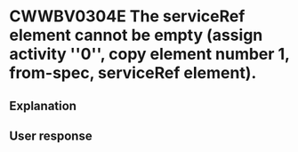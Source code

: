 # CWWBV0304E The serviceRef element cannot be empty (assign activity ''0'', copy element number 1, from-spec, serviceRef element).

## Explanation

## User response